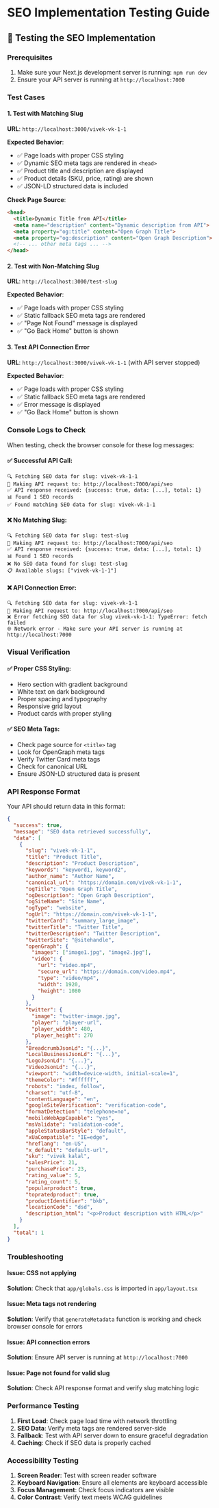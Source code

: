 # SEO Implementation Testing Guide

## 🧪 Testing the SEO Implementation

### Prerequisites
1. Make sure your Next.js development server is running: `npm run dev`
2. Ensure your API server is running at `http://localhost:7000`

### Test Cases

#### 1. Test with Matching Slug
**URL**: `http://localhost:3000/vivek-vk-1-1`

**Expected Behavior**:
- ✅ Page loads with proper CSS styling
- ✅ Dynamic SEO meta tags are rendered in `<head>`
- ✅ Product title and description are displayed
- ✅ Product details (SKU, price, rating) are shown
- ✅ JSON-LD structured data is included

**Check Page Source**:
```html
<head>
  <title>Dynamic Title from API</title>
  <meta name="description" content="Dynamic description from API">
  <meta property="og:title" content="Open Graph Title">
  <meta property="og:description" content="Open Graph Description">
  <!-- ... other meta tags ... -->
</head>
```

#### 2. Test with Non-Matching Slug
**URL**: `http://localhost:3000/test-slug`

**Expected Behavior**:
- ✅ Page loads with proper CSS styling
- ✅ Static fallback SEO meta tags are rendered
- ✅ "Page Not Found" message is displayed
- ✅ "Go Back Home" button is shown

#### 3. Test API Connection Error
**URL**: `http://localhost:3000/vivek-vk-1-1` (with API server stopped)

**Expected Behavior**:
- ✅ Page loads with proper CSS styling
- ✅ Static fallback SEO meta tags are rendered
- ✅ Error message is displayed
- ✅ "Go Back Home" button is shown

### Console Logs to Check

When testing, check the browser console for these log messages:

#### ✅ Successful API Call:
```
🔍 Fetching SEO data for slug: vivek-vk-1-1
📡 Making API request to: http://localhost:7000/api/seo
✅ API response received: {success: true, data: [...], total: 1}
📊 Found 1 SEO records
✅ Found matching SEO data for slug: vivek-vk-1-1
```

#### ❌ No Matching Slug:
```
🔍 Fetching SEO data for slug: test-slug
📡 Making API request to: http://localhost:7000/api/seo
✅ API response received: {success: true, data: [...], total: 1}
📊 Found 1 SEO records
❌ No SEO data found for slug: test-slug
📋 Available slugs: ["vivek-vk-1-1"]
```

#### ❌ API Connection Error:
```
🔍 Fetching SEO data for slug: vivek-vk-1-1
📡 Making API request to: http://localhost:7000/api/seo
❌ Error fetching SEO data for slug vivek-vk-1-1: TypeError: fetch failed
🌐 Network error - Make sure your API server is running at http://localhost:7000
```

### Visual Verification

#### ✅ Proper CSS Styling:
- Hero section with gradient background
- White text on dark background
- Proper spacing and typography
- Responsive grid layout
- Product cards with proper styling

#### ✅ SEO Meta Tags:
- Check page source for `<title>` tag
- Look for OpenGraph meta tags
- Verify Twitter Card meta tags
- Check for canonical URL
- Ensure JSON-LD structured data is present

### API Response Format

Your API should return data in this format:
```json
{
  "success": true,
  "message": "SEO data retrieved successfully",
  "data": [
    {
      "slug": "vivek-vk-1-1",
      "title": "Product Title",
      "description": "Product Description",
      "keywords": "keyword1, keyword2",
      "author_name": "Author Name",
      "canonical_url": "https://domain.com/vivek-vk-1-1",
      "ogTitle": "Open Graph Title",
      "ogDescription": "Open Graph Description",
      "ogSiteName": "Site Name",
      "ogType": "website",
      "ogUrl": "https://domain.com/vivek-vk-1-1",
      "twitterCard": "summary_large_image",
      "twitterTitle": "Twitter Title",
      "twitterDescription": "Twitter Description",
      "twitterSite": "@sitehandle",
      "openGraph": {
        "images": ["image1.jpg", "image2.jpg"],
        "video": {
          "url": "video.mp4",
          "secure_url": "https://domain.com/video.mp4",
          "type": "video/mp4",
          "width": 1920,
          "height": 1080
        }
      },
      "twitter": {
        "image": "twitter-image.jpg",
        "player": "player-url",
        "player_width": 480,
        "player_height": 270
      },
      "BreadcrumbJsonLd": "{...}",
      "LocalBusinessJsonLd": "{...}",
      "LogoJsonLd": "{...}",
      "VideoJsonLd": "{...}",
      "viewport": "width=device-width, initial-scale=1",
      "themeColor": "#ffffff",
      "robots": "index, follow",
      "charset": "utf-8",
      "contentLanguage": "en",
      "googleSiteVerification": "verification-code",
      "formatDetection": "telephone=no",
      "mobileWebAppCapable": "yes",
      "msValidate": "validation-code",
      "appleStatusBarStyle": "default",
      "xUaCompatible": "IE=edge",
      "hreflang": "en-US",
      "x_default": "default-url",
      "sku": "vivek kalal",
      "salesPrice": 21,
      "purchasePrice": 23,
      "rating_value": 5,
      "rating_count": 5,
      "popularproduct": true,
      "topratedproduct": true,
      "productIdentifier": "bkb",
      "locationCode": "dsd",
      "description_html": "<p>Product description with HTML</p>"
    }
  ],
  "total": 1
}
```

### Troubleshooting

#### Issue: CSS not applying
**Solution**: Check that `app/globals.css` is imported in `app/layout.tsx`

#### Issue: Meta tags not rendering
**Solution**: Verify that `generateMetadata` function is working and check browser console for errors

#### Issue: API connection errors
**Solution**: Ensure API server is running at `http://localhost:7000`

#### Issue: Page not found for valid slug
**Solution**: Check API response format and verify slug matching logic

### Performance Testing

1. **First Load**: Check page load time with network throttling
2. **SEO Data**: Verify meta tags are rendered server-side
3. **Fallback**: Test with API server down to ensure graceful degradation
4. **Caching**: Check if SEO data is properly cached

### Accessibility Testing

1. **Screen Reader**: Test with screen reader software
2. **Keyboard Navigation**: Ensure all elements are keyboard accessible
3. **Focus Management**: Check focus indicators are visible
4. **Color Contrast**: Verify text meets WCAG guidelines 